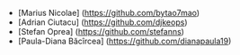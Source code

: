 - [Marius Nicolae] (https://github.com/bytao7mao)
- [Adrian Ciutacu] (https://github.com/djkeops)
- [Stefan Oprea] (https://github.com/stefanns)
- [Paula-Diana Băcîrcea] (https://github.com/dianapaula19)